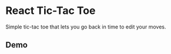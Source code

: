 # React Tic-Tac Toe

Simple tic-tac toe that lets you go back in time to edit your moves. 

## Demo 
